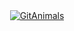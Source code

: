 <div align="center">
  <a href="https://github.com/devxb/gitanimals" target="_blank">
    <img src="https://render.gitanimals.org/farms/hanbi10"
          alt="GitAnimals"
  </a>
</div>

